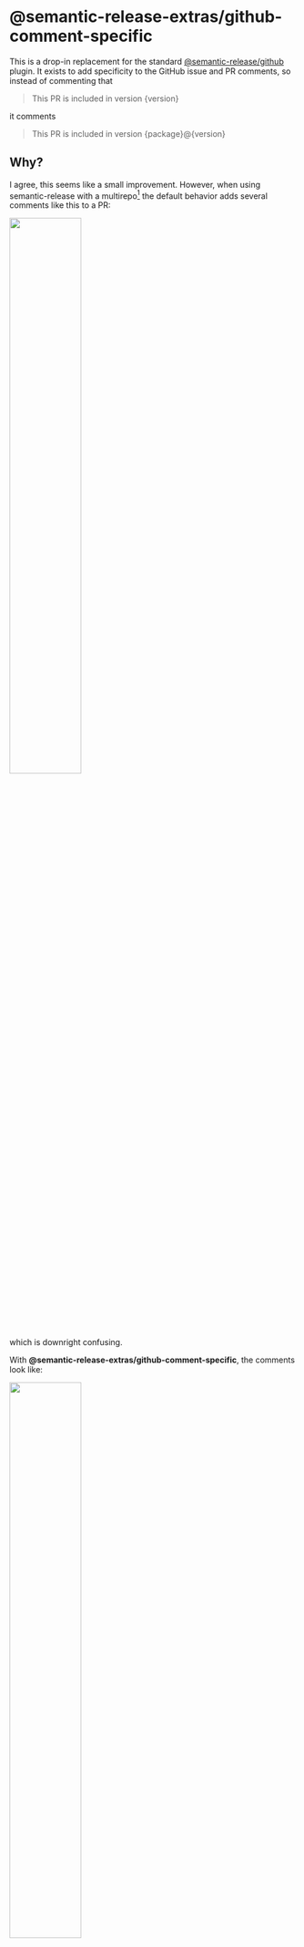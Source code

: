 # @semantic-release-extras/github-comment-specific

This is a drop-in replacement for the standard [@semantic-release/github] plugin.
It exists to add specificity to the GitHub issue and PR comments, so instead
of commenting that

> This PR is included in version {version}

it comments

> This PR is included in version {package}@{version}

[@semantic-release/github]: https://github.com/semantic-release/github

## Why?

I agree, this seems like a small improvement. However, when using semantic-release with a multirepo[^1] the default behavior adds several comments like this to a PR:

<img src="https://user-images.githubusercontent.com/1596818/212568167-24b6b93d-c773-4ba8-8b62-e1da383231e4.png" width="50%" height="50%">

which is downright confusing.

With **@semantic-release-extras/github-comment-specific**, the comments look like:

<img src="https://user-images.githubusercontent.com/1596818/212568163-273a256a-1836-4d97-9a7e-621c9df5b723.png" width="50%" height="50%">

Much better!

## Install

```shell
npm install --save-dev --save-exact @semantic-release-extras/github-comment-specific
```

## Use

**@semantic-release-extras/github-comment-specific** is just a wrapper, so it inherits the API contract of [@semantic-release/github].
Follow its docs:

| Step               | Description                                                                                                                                                                                                                              |
| ------------------ | ---------------------------------------------------------------------------------------------------------------------------------------------------------------------------------------------------------------------------------------- |
| `verifyConditions` | Verify the presence and the validity of the authentication (set via environment variables) and the assets option configuration.                                                                                                          |
| `publish`          | Publish a [GitHub release](https://help.github.com/articles/about-releases), optionally uploading file assets.                                                                                                                           |
| `addChannel`       | Update a [GitHub release](https://help.github.com/articles/about-releases)'s `pre-release` field.                                                                                                                                        |
| `success`          | Add a comment to each [GitHub Issue](https://help.github.com/articles/about-issues) or [Pull Request](https://help.github.com/articles/about-pull-requests) resolved by the release and close issues previously open by the `fail` step. |
| `fail`             | Open or update a [GitHub Issue](https://help.github.com/articles/about-issues) with information about the errors that caused the release to fail.                                                                                        |

For example:

```json
{
  "plugins": [
    "@semantic-release/commit-analyzer",
    "@semantic-release/release-notes-generator",
    "@semantic-release/npm",
    "@semantic-release/git",
    "@semantic-release-extras/github-comment-specific"
  ]
}
```

## Alternatives

### Template string

It may be possible to use the stock @semantic-release/github plugin with configuration like:

```json
[
  "@semantic-release/github",
  {
    "successComment": ":tada: This ${issue.pull_request ? 'PR is included' : 'issue has been resolved'} in version ${nextRelease.gitTag}</br></br>The release is available on [${releases[0].name}](${releases[0].url}) :tada:</br></br>Your **[semantic-release](https://github.com/semantic-release/semantic-release)** bot :package::rocket:"
  }
]
```

> **Note**: This configuration is untested.

However, the templating options offered by the stock plugin leave something to be desired.
This template is not one-to-one with **@semantic-release-extras/github-comment-specific** in terms of features or flexibility.

### Upstream the changes

Wouldn't it be better to upstream these changes?

Yep, definitely.
The upstream repository has a high load:maintainers ratio at the moment, and this plugin exists here and now.

[^1]: https://github.com/dhoulb/multi-semantic-release
